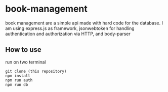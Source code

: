 # book-management
book management are a simple api made with hard code for the database. I am using express.js as framework, jsonwebtoken for handling authentication and authorization via HTTP, and body-parser 

## How to use
run on two terminal
```
git clone (this repository)
npm install
npm run auth
npm run db
```
